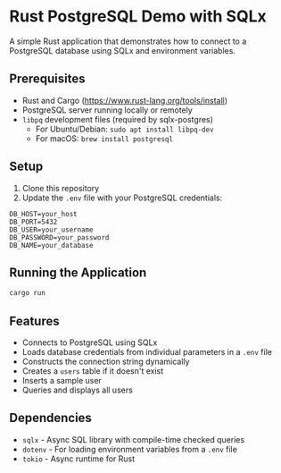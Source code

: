 # Rust PostgreSQL Demo with SQLx

A simple Rust application that demonstrates how to connect to a PostgreSQL database using SQLx and environment variables.

## Prerequisites

- Rust and Cargo (https://www.rust-lang.org/tools/install)
- PostgreSQL server running locally or remotely
- `libpq` development files (required by sqlx-postgres)
  - For Ubuntu/Debian: `sudo apt install libpq-dev`
  - For macOS: `brew install postgresql`

## Setup

1. Clone this repository
2. Update the `.env` file with your PostgreSQL credentials:

```
DB_HOST=your_host
DB_PORT=5432
DB_USER=your_username
DB_PASSWORD=your_password
DB_NAME=your_database
```

## Running the Application

```bash
cargo run
```

## Features

- Connects to PostgreSQL using SQLx
- Loads database credentials from individual parameters in a `.env` file
- Constructs the connection string dynamically
- Creates a `users` table if it doesn't exist
- Inserts a sample user
- Queries and displays all users

## Dependencies

- `sqlx` - Async SQL library with compile-time checked queries
- `dotenv` - For loading environment variables from a `.env` file
- `tokio` - Async runtime for Rust 
